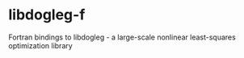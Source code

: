 # libdogleg-f
Fortran bindings to libdogleg - a large-scale nonlinear least-squares optimization library
